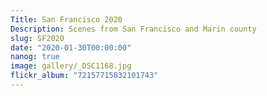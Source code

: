 ```yaml
---
Title: San Francisco 2020
Description: Scenes from San Francisco and Marin county
slug: SF2020
date: "2020-01-30T00:00:00"
nanog: true
image: gallery/_DSC1168.jpg
flickr_album: "72157715832101743"
---
```


